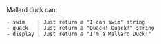 
Mallard duck can:

    - swim    | Just return a "I can swim" string  
    - quack   | Just return a "Quack! Quack!" string 
    - display | Just return a "I'm a Mallard Duck!"
     
     
     